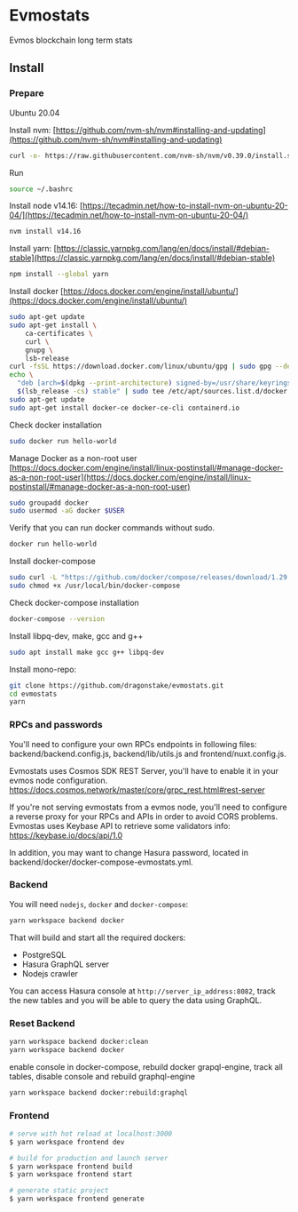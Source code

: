 # Evmostats

Evmos blockchain long term stats


## Install

### Prepare

Ubuntu 20.04

Install nvm: [https://github.com/nvm-sh/nvm#installing-and-updating](https://github.com/nvm-sh/nvm#installing-and-updating)

```bash
curl -o- https://raw.githubusercontent.com/nvm-sh/nvm/v0.39.0/install.sh | bash
```

Run

```bash
source ~/.bashrc
```

Install node v14.16: [https://tecadmin.net/how-to-install-nvm-on-ubuntu-20-04/](https://tecadmin.net/how-to-install-nvm-on-ubuntu-20-04/)

```bash
nvm install v14.16
```

Install yarn: [https://classic.yarnpkg.com/lang/en/docs/install/#debian-stable](https://classic.yarnpkg.com/lang/en/docs/install/#debian-stable)

```bash
npm install --global yarn
```

Install docker [https://docs.docker.com/engine/install/ubuntu/](https://docs.docker.com/engine/install/ubuntu/)

```bash
sudo apt-get update
sudo apt-get install \
    ca-certificates \
    curl \
    gnupg \
    lsb-release
curl -fsSL https://download.docker.com/linux/ubuntu/gpg | sudo gpg --dearmor -o /usr/share/keyrings/docker-archive-keyring.gpg
echo \
  "deb [arch=$(dpkg --print-architecture) signed-by=/usr/share/keyrings/docker-archive-keyring.gpg] https://download.docker.com/linux/ubuntu \
  $(lsb_release -cs) stable" | sudo tee /etc/apt/sources.list.d/docker.list > /dev/null
sudo apt-get update
sudo apt-get install docker-ce docker-ce-cli containerd.io
```

Check docker installation

```bash
sudo docker run hello-world
```

Manage Docker as a non-root user [https://docs.docker.com/engine/install/linux-postinstall/#manage-docker-as-a-non-root-user](https://docs.docker.com/engine/install/linux-postinstall/#manage-docker-as-a-non-root-user)

```bash
sudo groupadd docker
sudo usermod -aG docker $USER
```

Verify that you can run docker commands without sudo.

```bash
docker run hello-world
```

Install docker-compose

```bash
sudo curl -L "https://github.com/docker/compose/releases/download/1.29.2/docker-compose-$(uname -s)-$(uname -m)" -o /usr/local/bin/docker-compose
sudo chmod +x /usr/local/bin/docker-compose
```

Check docker-compose installation

```bash
docker-compose --version
```

Install libpq-dev, make, gcc and g++

```bash
sudo apt install make gcc g++ libpq-dev
```
Install mono-repo:

```bash
git clone https://github.com/dragonstake/evmostats.git
cd evmostats
yarn
```

### RPCs and passwords

You'll need to configure your own RPCs endpoints in following files: backend/backend.config.js, backend/lib/utils.js and frontend/nuxt.config.js.

Evmostats uses Cosmos SDK REST Server, you'll have to enable it in your evmos node configuration. https://docs.cosmos.network/master/core/grpc_rest.html#rest-server

If you're not serving evmostats from a evmos node, you'll need to configure a reverse proxy for your RPCs and APIs in order to avoid CORS problems. Evmostas uses Keybase API to retrieve some validators info: https://keybase.io/docs/api/1.0

In addition, you may want to change Hasura password, located in backend/docker/docker-compose-evmostats.yml.

### Backend

You will need `nodejs`, `docker` and `docker-compose`:

```bash
yarn workspace backend docker
```

That will build and start all the required dockers:

- PostgreSQL
- Hasura GraphQL server
- Nodejs crawler

You can access Hasura console at `http://server_ip_address:8082`, track the new tables and you will be able to query the data using GraphQL.

### Reset Backend

```bash
yarn workspace backend docker:clean
yarn workspace backend docker
```

enable console in docker-compose, rebuild docker grapql-engine, track all tables, disable console and rebuild graphql-engine

```bash
yarn workspace backend docker:rebuild:graphql
```

### Frontend

```bash
# serve with hot reload at localhost:3000
$ yarn workspace frontend dev

# build for production and launch server
$ yarn workspace frontend build
$ yarn workspace frontend start

# generate static project
$ yarn workspace frontend generate
```
